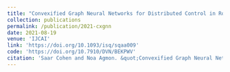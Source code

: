 ```yaml
---
title: "Convexified Graph Neural Networks for Distributed Control in Robotic Swarms"
collection: publications
permalink: /publication/2021-cxgnn
date: 2021-08-19
venue: 'IJCAI'
link: 'https://doi.org/10.1093/isq/sqaa009'
code: 'https://doi.org/10.7910/DVN/BEKPWV'
citation: 'Saar Cohen and Noa Agmon. &quot;Convexified Graph Neural Networks for Distributed Control in Robotic Swarms.&quot; <i> In IJCAI ’21: Proceedings of the international Joint Conference on Artificial Intelligence <\i>, 2021.'
---
```

